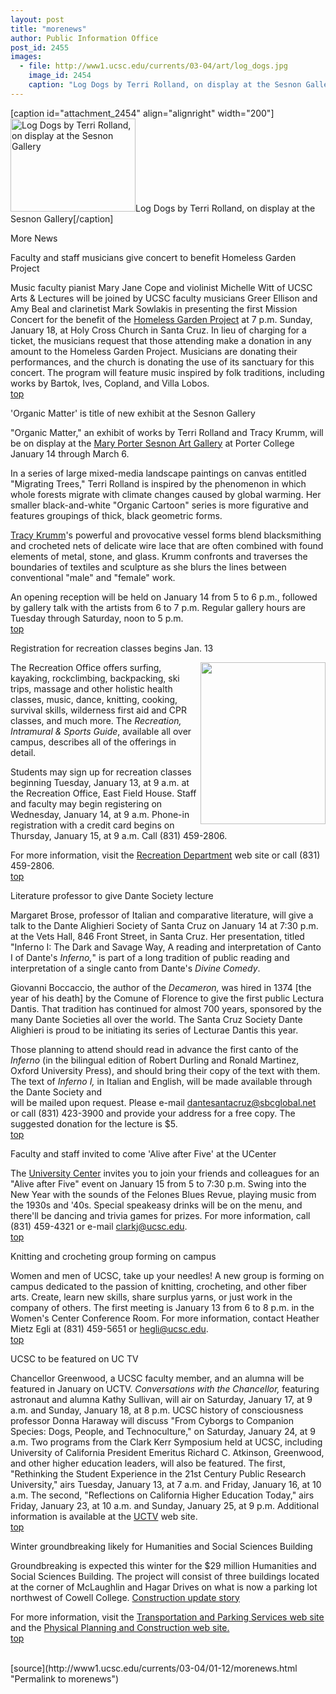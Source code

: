 ```yaml
---
layout: post
title: "morenews"
author: Public Information Office
post_id: 2455
images:
  - file: http://www1.ucsc.edu/currents/03-04/art/log_dogs.jpg
    image_id: 2454
    caption: "Log Dogs by Terri Rolland, on display at the Sesnon Gallery"
---
```


[caption id="attachment_2454" align="alignright" width="200"]<a href="http://localhost/mysite/wp-content/uploads/2004/01/log_dogs.jpg"><img class="size-full wp-image-2454" src="http://localhost/mysite/wp-content/uploads/2004/01/log_dogs.jpg" alt="Log Dogs by Terri Rolland, on display at the Sesnon Gallery" width="200" height="149" /></a>Log Dogs by Terri Rolland, on display at the Sesnon Gallery[/caption]
<p class="pagehead">
  More News
</p>
<p class="sectionhead">
  <a name="faculty" id="faculty"></a>Faculty and staff musicians give concert to benefit Homeless Garden Project
</p>
<p>
  Music faculty pianist Mary Jane Cope and violinist Michelle Witt of UCSC Arts &amp; Lectures will be joined by UCSC faculty musicians Greer Ellison and Amy Beal and clarinetist Mark Sowlakis in presenting the first Mission Concert for the benefit of the <a href="http://www.infopoint.com/sc/orgs/garden/">Homeless Garden Project</a> at 7 p.m. Sunday, January 18, at Holy Cross Church in Santa Cruz. In lieu of charging for a ticket, the musicians request that those attending make a donation in any amount to the Homeless Garden Project. Musicians are donating their performances, and the church is donating the use of its sanctuary for this concert. The program will feature music inspired by folk traditions, including works by Bartok, Ives, Copland, and Villa Lobos.<br>
  <a href="#faculty">top</a><br>
</p>
<p class="sectionhead">
  <a name="gallery" id="gallery"></a>'Organic Matter' is title of new exhibit at the Sesnon Gallery<br>
</p>
<p>
  "Organic Matter," an exhibit of works by Terri Rolland and Tracy Krumm, will be on display at the <a href="http://arts.ucsc.edu/sesnon">Mary Porter Sesnon Art Gallery</a> at Porter College January 14 through March 6.<br>
</p>
<p>
  In a series of large mixed-media landscape paintings on canvas entitled "Migrating Trees," Terri Rolland is inspired by the phenomenon in which whole forests migrate with climate changes caused by global warming. Her smaller black-and-white "Organic Cartoon" series is more figurative and features groupings of thick, black geometric forms.
</p>
<p>
  <a href="http://users.lmi.net/tkrumm/">Tracy Krumm</a>'s powerful and provocative vessel forms blend blacksmithing and crocheted nets of delicate wire lace that are often combined with found elements of metal, stone, and glass. Krumm confronts and traverses the boundaries of textiles and sculpture as she blurs the lines between conventional "male" and "female" work.
</p>
<p>
  An opening reception will be held on January 14 from 5 to 6 p.m., followed by gallery talk with the artists from 6 to 7 p.m. Regular gallery hours are Tuesday through Saturday, noon to 5 p.m.<br>
  <a href="#faculty">top</a><br>
</p>
<p class="sectionhead">
  <a name="recreation" id="recreation"></a>Registration for recreation classes begins Jan. 13
</p>
<p>
  <img align="right" height="259" src="../art/winter_rec_cover.jpg" width="200" alt="">The Recreation Office offers surfing, kayaking, rockclimbing, backpacking, ski trips, massage and other holistic health classes, music, dance, knitting, cooking, survival skills, wilderness first aid and CPR classes, and much more. The <i>Recreation, Intramural &amp; Sports Guide</i>, available all over campus, describes all of the offerings in detail.
</p>
<p>
  Students may sign up for recreation classes beginning Tuesday, January 13, at 9 a.m. at the Recreation Office, East Field House. Staff and faculty may begin registering on Wednesday, January 14, at 9 a.m. Phone-in registration with a credit card begins on Thursday, January 15, at 9 a.m. Call (831) 459-2806.
</p>
<p>
  For more information, visit the <a href="http://www.ucsc.edu/opers/rec/index.html">Recreation Department</a> web site or call (831) 459-2806.<br>
  <a href="#faculty">top</a>
</p>
<p class="sectionhead">
  <a name="dante" id="dante"></a>Literature professor to give Dante Society lecture
</p>
<p>
  Margaret Brose, professor of Italian and comparative literature, will give a talk to the Dante Alighieri Society of Santa Cruz on January 14 at 7:30 p.m. at the Vets Hall, 846 Front Street, in Santa Cruz. Her presentation, titled "Inferno I: The Dark and Savage Way, A reading and interpretation of Canto I of Dante's <i>Inferno,</i>" is part of a long tradition of public reading and interpretation of a single canto from Dante's <i>Divine Comedy</i>.
</p>
<p>
  Giovanni Boccaccio, the author of the <i>Decameron,</i> was hired in 1374 [the<br>
  year of his death] by the Comune of Florence to give the first public Lectura Dantis. That tradition has continued for almost 700 years, sponsored by the many Dante Societies all over the world. The Santa Cruz Society Dante Alighieri is proud to be initiating its series of Lecturae Dantis this year.<br>
</p>
<p>
  Those planning to attend should read in advance the first canto of the <i>Inferno</i> (in the bilingual edition of Robert Durling and Ronald Martinez, Oxford University Press), and should bring their copy of the text with them. The text of <i>Inferno I,</i> in Italian and English, will be made available through the Dante Society and<br>
  will be mailed upon request. Please e-mail <a href="mailto:dantesantacruz@sbcglobal.net">dantesantacruz@sbcglobal.net</a> or call (831) 423-3900 and provide your address for a free copy. The suggested donation for the lecture is $5.<br>
  <a href="#faculty">top</a>
</p>
<p class="sectionhead">
  <a name="ucenter" id="ucenter"></a>Faculty and staff invited to come 'Alive after Five' at the UCenter
</p>
<p>
  The <a href="http://ucenter.ucsc.edu">University Center</a> invites you to join your friends and colleagues for an "Alive after Five" event on January 15 from 5 to 7:30 p.m. Swing into the New Year with the sounds of the Felones Blues Revue, playing music from the 1930s and '40s. Special speakeasy drinks will be on the menu, and there'll be dancing and trivia games for prizes. For more information, call (831) 459-4321 or e-mail <a href="mailto:clarkj@ucsc.edu">clarkj@ucsc.edu</a>.<br>
  <a href="#faculty">top</a>
</p>
<p class="sectionhead">
  <a name="knitting" id="knitting"></a>Knitting and crocheting group forming on campus
</p>
<p>
  Women and men of UCSC, take up your needles! A new group is forming on campus dedicated to the passion of knitting, crocheting, and other fiber arts. Create, learn new skills, share surplus yarns, or just work in the company of others. The first meeting is January 13 from 6 to 8 p.m. in the Women's Center Conference Room. For more information, contact Heather Mietz Egli at (831) 459-5651 or <a href="mailto:hegli@ucsc.edu">hegli@ucsc.edu</a>.<br>
  <a href="#faculty">top</a>
</p>
<p>
  <span class="sectionhead"><a name="uctv" id="uctv"></a>UCSC to be featured on UC TV</span><br>
</p>
<p>
  Chancellor Greenwood, a UCSC faculty member, and an alumna will be featured in January on UCTV. <i>Conversations with the Chancellor,</i> featuring astronaut and alumna Kathy Sullivan, will air on Saturday, January 17, at 9 a.m. and Sunday, January 18, at 8 p.m. UCSC history of consciousness professor Donna Haraway will discuss "From Cyborgs to Companion Species: Dogs, People, and Technoculture," on Saturday, January 24, at 9 a.m. Two programs from the Clark Kerr Symposium held at UCSC, including University of California President Emeritus Richard C. Atkinson, Greenwood, and other higher education leaders, will also be featured. The first, "Rethinking the Student Experience in the 21st Century Public Research University," airs Tuesday, January 13, at 7 a.m. and Friday, January 16, at 10 a.m. The second, "Reflections on California Higher Education Today," airs Friday, January 23, at 10 a.m. and Sunday, January 25, at 9 p.m. Additional information is available at the <a href="http://www.uctv.tv/schedule.asp">UCTV</a> web site.<br>
  <a href="#faculty">top</a><br>
</p>
<p class="sectionhead">
  <a name="construction" id="construction"></a>Winter groundbreaking likely for Humanities and Social Sciences Building
</p>
<p>
  Groundbreaking is expected this winter for the $29 million Humanities and Social Sciences Building. The project will consist of three buildings located at the corner of McLaughlin and Hagar Drives on what is now a parking lot northwest of Cowell College. <a href="http://www.ucsc.edu/about/construction_plans.html">Construction update story</a>
</p>
<p>
  For more information, visit the <a href="http://www2.ucsc.edu/taps/">Transportation and Parking Services web site</a> and the <a href="http://www2.ucsc.edu/ppc/">Physical Planning and Construction web site.<br></a><a href="#faculty">top</a><br>
  <br>
</p>
<p>

</p>
[source](http://www1.ucsc.edu/currents/03-04/01-12/morenews.html "Permalink to morenews")
